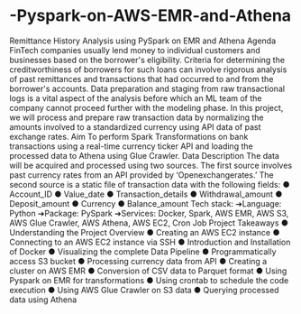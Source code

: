 # -Pyspark-on-AWS-EMR-and-Athena


Remittance History Analysis using PySpark on EMR and Athena
Agenda
FinTech companies usually lend money to individual customers and businesses
based on the borrower's eligibility. Criteria for determining the creditworthiness of
borrowers for such loans can involve rigorous analysis of past remittances and
transactions that had occurred to and from the borrower's accounts. Data
preparation and staging from raw transactional logs is a vital aspect of the
analysis before which an ML team of the company cannot proceed further with
the modeling phase.
In this project, we will process and prepare raw transaction data by normalizing
the amounts involved to a standardized currency using API data of past
exchange rates.
Aim
To perform Spark Transformations on bank transactions using a real-time
currency ticker API and loading the processed data to Athena using Glue
Crawler.
Data Description
The data will be acquired and processed using two sources. The first source
involves past currency rates from an API provided by ‘Openexchangerates.’
The second source is a static file of transaction data with the following fields:
● Account_ID
● Value_date
● Transaction_details
● Withdrawal_amount
● Deposit_amount
● Currency
● Balance_amount
Tech stack:
➔Language: Python
➔Package: PySpark
➔Services: Docker, Spark, AWS EMR, AWS S3, AWS Glue Crawler, AWS Athena,
AWS EC2, Cron Job
Project Takeaways
● Understanding the Project Overview
● Creating an AWS EC2 instance
● Connecting to an AWS EC2 instance via SSH
● Introduction and Installation of Docker
● Visualizing the complete Data Pipeline
● Programmatically access S3 bucket
● Processing currency data from API
● Creating a cluster on AWS EMR
● Conversion of CSV data to Parquet format
● Using Pyspark on EMR for transformations
● Using crontab to schedule the code execution
● Using AWS Glue Crawler on S3 data
● Querying processed data using Athena
